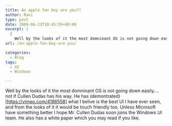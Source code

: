 ```yaml
---
title: An apple fan boy are you??
author: Ravi
type: post
date: 2009-06-23T10:45:59+00:00
excerpt: |
  |
    Well by the looks of it the most domninant OS is not going down easily.... not if Cullen Dudas has his way. He has demontrated what I belive is the best UI I have ever seen, and from the looks of it it would be touch friendly too. Unless Microsoft have something better I hope Mr. Cullen Dudas soon joins the Windows UI team. He also has a white paper which you may read if you like.
url: /an-apple-fan-boy-are-you/

categories:
  - Blog
tags:
  - UI
  - Windows

---
```

Well by the looks of it the most domninant OS is not going down easily&#8230;. not if Cullen Dudas has his way. He has (demontrated)[https://vimeo.com/4186558] what I belive is the best UI I have ever seen, and from the looks of it it would be touch friendly too. Unless Microsoft have something better I hope Mr. Cullen Dudas soon joins the Windows UI team. He also has a white paper which you may read if you like.